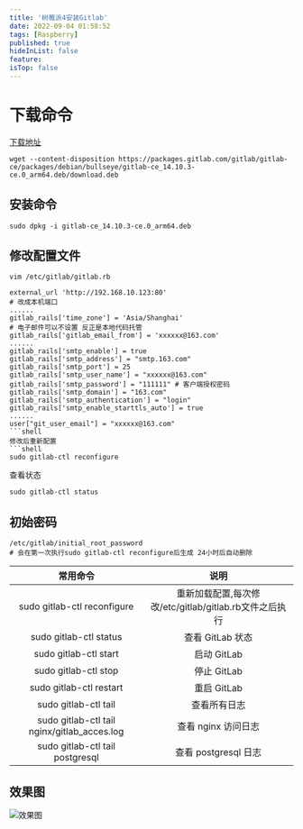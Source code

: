 ```yaml
---
title: '树莓派4安装Gitlab'
date: 2022-09-04 01:58:52
tags: [Raspberry]
published: true
hideInList: false
feature: 
isTop: false
---
```

# 下载命令
[下载地址](https://packages.gitlab.com/gitlab/gitlab-ce/packages/debian/bullseye/gitlab-ce_14.10.3-ce.0_arm64.deb)

```
wget --content-disposition https://packages.gitlab.com/gitlab/gitlab-ce/packages/debian/bullseye/gitlab-ce_14.10.3-ce.0_arm64.deb/download.deb
```
## 安装命令
```
sudo dpkg -i gitlab-ce_14.10.3-ce.0_arm64.deb
```

## 修改配置文件
`vim /etc/gitlab/gitlab.rb`
```shell
external_url 'http://192.168.10.123:80'
# 改成本机端口
......
gitlab_rails['time_zone'] = 'Asia/Shanghai'
# 电子邮件可以不设置 反正是本地代码托管
gitlab_rails['gitlab_email_from'] = 'xxxxxx@163.com'
......
gitlab_rails['smtp_enable'] = true
gitlab_rails['smtp_address'] = "smtp.163.com"
gitlab_rails['smtp_port'] = 25
gitlab_rails['smtp_user_name'] = "xxxxxx@163.com"
gitlab_rails['smtp_password'] = "111111" # 客户端授权密码
gitlab_rails['smtp_domain'] = "163.com"
gitlab_rails['smtp_authentication'] = "login"
gitlab_rails['smtp_enable_starttls_auto'] = true
......
user["git_user_email"] = "xxxxxx@163.com"
```shell
修改后重新配置
```shell
sudo gitlab-ctl reconfigure
```
查看状态
```shell
sudo gitlab-ctl status
```
## 初始密码
```shell
/etc/gitlab/initial_root_password
# 会在第一次执行sudo gitlab-ctl reconfigure后生成 24小时后自动删除
```


|常用命令|说明|
|:---:|:---:|
|sudo gitlab-ctl reconfigure|重新加载配置,每次修改/etc/gitlab/gitlab.rb文件之后执行|
|sudo gitlab-ctl status|查看 GitLab 状态|
|sudo gitlab-ctl start|启动 GitLab|
|sudo gitlab-ctl stop|停止 GitLab|
|sudo gitlab-ctl restart|重启 GitLab|
|sudo gitlab-ctl tail|查看所有日志|
|sudo gitlab-ctl tail nginx/gitlab_acces.log|查看 nginx 访问日志|
|sudo gitlab-ctl tail postgresql|查看 postgresql 日志|


## 效果图

![效果图](https://raw.githubusercontent.com/zhangyiming748/zhangyiming748.github.io/master/img/Gitlab/Gitlab.webp)
